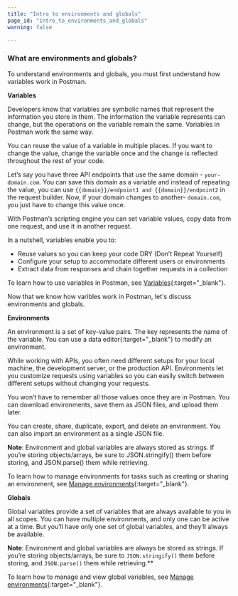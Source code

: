 ```yaml
---
title: "Intro to environments and globals"
page_id: "intro_to_environments_and_globals"
warning: false

---
```


### What are environments and globals?

To understand environments and globals, you must first understand how variables work in Postman.

**Variables**

Developers know that variables are symbolic names that represent the information you store in them. The information the variable represents can change, but the operations on the variable remain the same. Variables in Postman work the same way. 

You can reuse the value of a variable in multiple places. If you want to change the value, change the variable once and the change is reflected throughout the rest of your code.

Let’s say you have three API endpoints that use the same domain - `your-domain.com`. You can save this domain as a variable and instead of repeating the value, you can use `{{domain}}/endpoint1 and {{domain}}/endpoint2` in the request builder. Now, if your domain changes to another- `domain.com`, you just have to change this value once. 

With Postman’s scripting engine you can set variable values, copy data from one request, and use it in another request.

In a nutshell, variables enable you to:

* Reuse values so you can keep your code DRY (Don’t Repeat Yourself)
* Configure your setup to accommodate different users or environments
* Extract data from responses and chain together requests in a collection

To learn how to use variables in Postman, see [Variables](/docs/v6/postman/environments_and_globals/variables){:target="_blank"}.

Now that we know how varibles work in Postman, let's discuss environments and globals.

**Environments**

An environment is a set of key-value pairs. The key represents the name of the variable. You can use a data editor{:target="_blank"} to modify an environment.

While working with APIs, you often need different setups for your local machine, the development server, or the production API. Environments let you customize requests using variables so you can easily switch between different setups without changing your requests.

You won’t have to remember all those values once they are in Postman. You can download environments, save them as JSON files, and upload them later.

You can create, share, duplicate, export, and delete an environment. You can also import an environment as a single JSON file.

**Note**: Environment and global variables are always stored as strings. If you’re storing objects/arrays, be sure to JSON.stringify() them before storing, and JSON.parse() them while retrieving.

To learn how to manage environments for tasks such as creating or sharing an environment, see [Manage environments](/docs/v6/postman/environments_and_globals/manage_environments){:target="_blank"}.

**Globals**

Global variables provide a set of variables that are always available to you in all scopes. You can have multiple environments, and only one can be active at a time. But you’ll have only one set of global variables, and they’ll always be available. 

**Note**: Environment and global variables are always be stored as strings. If you’re storing objects/arrays, be sure to `JSON.stringify()` them before storing, and `JSON.parse()` them while retrieving.**

To learn how to manage and view global variables, see [Manage environments](/docs/v6/postman/environments_and_globals/manage_globals){:target="_blank"}.




